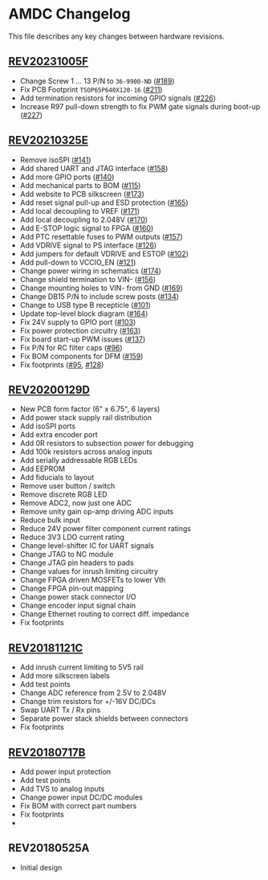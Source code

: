 # AMDC Changelog

This file describes any key changes between hardware revisions.

## [REV20231005F](https://github.com/Severson-Group/AMDC-Hardware/milestone/8)

- Change Screw 1 ... 13 P/N to `36-9900-ND` ([#189](https://github.com/Severson-Group/AMDC-Hardware/issues/189))
- Fix PCB Footprint `TSOP65P640X120-16` ([#211](https://github.com/Severson-Group/AMDC-Hardware/issues/211))
- Add termination resistors for incoming GPIO signals ([#226](https://github.com/Severson-Group/AMDC-Hardware/issues/226))
- Increase R97 pull-down strength to fix PWM gate signals during boot-up ([#227](https://github.com/Severson-Group/AMDC-Hardware/issues/227))

## [REV20210325E](https://github.com/Severson-Group/AMDC-Hardware/milestone/5)

- Remove isoSPI ([#141](https://github.com/Severson-Group/AMDC-Hardware/issues/141))
- Add shared UART and JTAG interface ([#158](https://github.com/Severson-Group/AMDC-Hardware/issues/158))
- Add more GPIO ports ([#140](https://github.com/Severson-Group/AMDC-Hardware/issues/140))
- Add mechanical parts to BOM ([#115](https://github.com/Severson-Group/AMDC-Hardware/issues/115))
- Add website to PCB silkscreen ([#173](https://github.com/Severson-Group/AMDC-Hardware/issues/173))
- Add reset signal pull-up and ESD protection ([#165](https://github.com/Severson-Group/AMDC-Hardware/issues/165))
- Add local decoupling to VREF ([#171](https://github.com/Severson-Group/AMDC-Hardware/issues/171))
- Add local decoupling to 2.048V ([#170](https://github.com/Severson-Group/AMDC-Hardware/issues/170))
- Add E-STOP logic signal to FPGA ([#160](https://github.com/Severson-Group/AMDC-Hardware/issues/160))
- Add PTC resettable fuses to PWM outputs ([#157](https://github.com/Severson-Group/AMDC-Hardware/issues/157))
- Add VDRIVE signal to PS interface ([#126](https://github.com/Severson-Group/AMDC-Hardware/issues/126))
- Add jumpers for default VDRIVE and ESTOP ([#102](https://github.com/Severson-Group/AMDC-Hardware/issues/102))
- Add pull-down to VCCIO_EN ([#121](https://github.com/Severson-Group/AMDC-Hardware/issues/121))
- Change power wiring in schematics ([#174](https://github.com/Severson-Group/AMDC-Hardware/issues/174))
- Change shield termination to VIN- ([#156](https://github.com/Severson-Group/AMDC-Hardware/issues/156))
- Change mounting holes to VIN- from GND ([#169](https://github.com/Severson-Group/AMDC-Hardware/issues/169))
- Change DB15 P/N to include screw posts ([#134](https://github.com/Severson-Group/AMDC-Hardware/issues/134))
- Change to USB type B recepticle ([#101](https://github.com/Severson-Group/AMDC-Hardware/issues/101))
- Update top-level block diagram ([#164](https://github.com/Severson-Group/AMDC-Hardware/issues/164))
- Fix 24V supply to GPIO port ([#103](https://github.com/Severson-Group/AMDC-Hardware/issues/103))
- Fix power protection circuitry ([#163](https://github.com/Severson-Group/AMDC-Hardware/issues/163))
- Fix board start-up PWM issues ([#137](https://github.com/Severson-Group/AMDC-Hardware/issues/137))
- Fix P/N for RC filter caps ([#96](https://github.com/Severson-Group/AMDC-Hardware/issues/96))
- Fix BOM components for DFM ([#159](https://github.com/Severson-Group/AMDC-Hardware/issues/159))
- Fix footprints ([#95](https://github.com/Severson-Group/AMDC-Hardware/issues/95), [#128](https://github.com/Severson-Group/AMDC-Hardware/issues/128))

## [REV20200129D](https://github.com/Severson-Group/AMDC-Hardware/milestone/4)

- New PCB form factor (6" x 6.75", 6 layers)
- Add power stack supply rail distribution
- Add isoSPI ports
- Add extra encoder port
- Add 0R resistors to subsection power for debugging
- Add 100k resistors across analog inputs
- Add serially addressable RGB LEDs
- Add EEPROM
- Add fiducials to layout
- Remove user button / switch
- Remove discrete RGB LED
- Remove ADC2, now just one ADC
- Remove unity gain op-amp driving ADC inputs
- Reduce bulk input
- Reduce 24V power filter component current ratings
- Reduce 3V3 LDO current rating
- Change level-shifter IC for UART signals
- Change JTAG to NC module
- Change JTAG pin headers to pads
- Change values for inrush limiting circuitry
- Change FPGA driven MOSFETs to lower Vth
- Change FPGA pin-out mapping
- Change power stack connector I/O
- Change encoder input signal chain
- Change Ethernet routing to correct diff. impedance
- Fix footprints

## [REV20181121C](https://github.com/Severson-Group/AMDC-Hardware/milestone/3)

- Add inrush current limiting to 5V5 rail
- Add more silkscreen labels
- Add test points
- Change ADC reference from 2.5V to 2.048V
- Change trim resistors for +/-16V DC/DCs
- Swap UART Tx / Rx pins
- Separate power stack shields between connectors
- Fix footprints

## [REV20180717B](https://github.com/Severson-Group/AMDC-Hardware/milestone/2)

- Add power input protection
- Add test points
- Add TVS to analog inputs
- Change power input DC/DC modules
- Fix BOM with correct part numbers
- Fix footprints
- 
## REV20180525A

- Initial design
